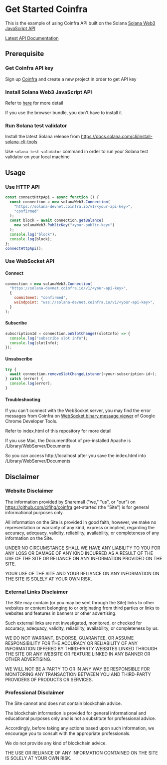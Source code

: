 # Get Started Coinfra

This is the example of using Coinfra API built on the Solana [Solana Web3 JavaScript API](https://docs.solana.com/developing/clients/javascript-api)

[Latest API Documentation](https://solana-labs.github.io/solana-web3.js/)

## Prerequisite

### Get Coinfra API key

Sign up [Coinfra](https://www.coinfra.io) and create a new project in order to get API key

### Install Solana Web3 JavaScript API

Refer to [here](https://github.com/solana-labs/solana-web3.js/blob/master/README.md#installation) for more detail

If you use the browser bundle, you don't have to install it

### Run Solana test validator

Install the latest Solana release from https://docs.solana.com/cli/install-solana-cli-tools

Use `solana-test-validator` command in order to run your Solana test validator on your local machine

## Usage

### Use HTTP API

```js
const connectHttpApi = async function () {
  const connection = new solanaWeb3.Connection(
    "https://solana-devnet.coinfra.io/v1/<your-api-key>",
    "confirmed"
  );
  const block = await connection.getBalance(
    new solanaWeb3.PublicKey("<your-public-key>")
  );
  console.log("block");
  console.log(block);
};
connectHttpApi();
```

### Use WebSocket API

#### Connect
```js
connection = new solanaWeb3.Connection(
  "https://solana-devnet.coinfra.io/v1/<your-api-key>",
  {
    commitment: "confirmed",
    wsEndpoint: "wss://solana-devnet.coinfra.io/v1/<your-api-key>",
  }
);
```

#### Subscribe
```js
subscriptionId = connection.onSlotChange((slotInfo) => {
  console.log("subscribe slot info");
  console.log(slotInfo);
});
```

#### Unsubscribe
```js
try {
  await connection.removeSlotChangeListener(<your-subscription-id>);
} catch (error) {
  console.log(error);
}
```

#### Troubleshooting
If you can't connect with the WebSocket server, you may find the error messages from Coinfra on [WebSocket binary message viewer](https://developer.chrome.com/blog/new-in-devtools-74/#binary) of Google Chrome Developer Tools.

Refer to index.html of this repository for more detail

If you use Mac, the DocumentRoot of pre-installed Apache is /Library/WebServer/Documents

So you can access http://localhost after you save the index.html into /Library/WebServer/Documents

## Disclaimer

### Website Disclaimer

The information provided by Sharemall ("we," "us", or "our") on https://github.com/cifihg/coinfra get-started (the "Site") is for general informational purposes only.

All information on the Site is provided in good faith, however, we make no representation or warranty of any kind, express or implied, regarding the accuracy, adequacy, validity, reliability, availability, or completeness of any information on the Site.

UNDER NO CIRCUMSTANCE SHALL WE HAVE ANY LIABILITY TO YOU FOR ANY LOSS OR DAMAGE OF ANY KIND INCURRED AS A RESULT OF THE USE OF THE SITE OR RELIANCE ON ANY INFORMATION PROVIDED ON THE SITE.

YOUR USE OF THE SITE AND YOUR RELIANCE ON ANY INFORMATION ON THE SITE IS SOLELY AT YOUR OWN RISK.

### External Links Disclaimer

The Site may contain (or you may be sent through the Site) links to other websites or content belonging to or originating from third parties or links to websites and features in banners or other advertising.

Such external links are not investigated, monitored, or checked for accuracy, adequacy, validity, reliability, availability, or completeness by us.

WE DO NOT WARRANT, ENDORSE, GUARANTEE, OR ASSUME RESPONSIBILITY FOR THE ACCURACY OR RELIABILITY OF ANY INFORMATION OFFERED BY THIRD-PARTY WEBSITES LINKED THROUGH THE SITE OR ANY WEBSITE OR FEATURE LINKED IN ANY BANNER OR OTHER ADVERTISING.

WE WILL NOT BE A PARTY TO OR IN ANY WAY BE RESPONSIBLE FOR MONITORING ANY TRANSACTION BETWEEN YOU AND THIRD-PARTY PROVIDERS OF PRODUCTS OR SERVICES.

### Professional Disclaimer

The Site cannot and does not contain blockchain advice.

The blockchain information is provided for general informational and educational purposes only and is not a substitute for professional advice.

Accordingly, before taking any actions based upon such information, we encourage you to consult with the appropriate professionals.

We do not provide any kind of blockchain advice. 

THE USE OR RELIANCE OF ANY INFORMATION CONTAINED ON THE SITE IS SOLELY AT YOUR OWN RISK.
